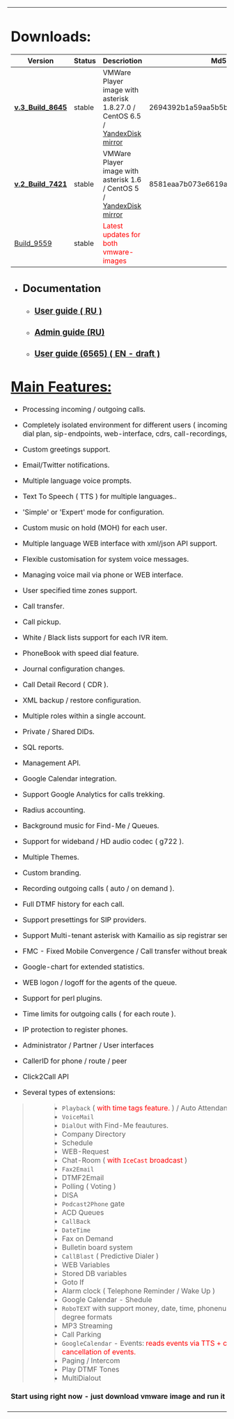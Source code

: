 <table><tr><td>

<h1>Downloads:</h1>
<table><thead><th> <b>Version</b> </th><th> <b>Status</b> </th><th> <b>Descriotion</b> </th><th> <b>Md5</b> </th></thead><tbody>
<tr><td> <b><a href='http://home.sinn.ru/~gosha/cgi-bin/download.cgi?http://virtual-pbx.ru/downloads/VirtualPBX-1_8645.tar.bz2'>v.3_Build_8645 </a></b> </td><td> stable </td><td> VMWare Player image with asterisk 1.8.27.0 / CentOS 6.5 / <a href='https://yadi.sk/d/f3K2_-KQbhrPm'>YandexDisk mirror </a> </td><td>  2694392b1a59aa5b5b065dbdacfef8b5 </td></tr>
<tr><td> <b><a href='http://home.sinn.ru/~gosha/cgi-bin/download.cgi?http://virtual-pbx.ru/downloads/VirtualPBX-1_7421.tar.bz2'>v.2_Build_7421 </a></b> </td><td> stable </td><td> VMWare Player image with asterisk 1.6 / CentOS 5  / <a href='http://home.sinn.ru/~gosha/cgi-bin/download.cgi?http://yadi.sk/d/4RwwQ2iY4vuHA'>YandexDisk mirror </a> </td><td>  8581eaa7b073e6619a8ad17bde5e1040 </td></tr>
<tr><td> <a href='http://virtual-pbx.ru/updates/vpbx/VirtualPBX-9559.tgz'>Build_9559 </a></td><td> stable  </td><td> <font color='red'>Latest updates for both vmware-images</font> </td></tr></tbody></table>

<a href='#'></a>

<a href='#'></a>


<ul><li><h2>Documentation</h2>
<ul><li><h3><a href='https://virtual-pbx.googlecode.com/svn/trunk/XVB.pdf'>User guide ( RU ) </a></h3>
</li><li><h3><a href='https://virtual-pbx.googlecode.com/svn/trunk/XVB-AI.pdf'>Admin guide (RU)</a></h3>
</li><li><h3><a href='http://virtual-pbx.googlecode.com/files/XVB-EN.pdf'>User guide (6565) ( EN - draft ) </a></h3></li></ul></li></ul>


<blockquote><a href='* [http://code.google.com/p/virtual-pbx/wiki/AllBuilds Older builds] '></a></blockquote>


<h1><a href='http://virtual-pbx.googlecode.com/files/XVB-EN.pdf'>Main Features: </a></h1>


<ul><li>Processing incoming / outgoing calls.</li></ul>

<ul><li>Completely isolated environment for different users ( incoming / outgoing routes, dial plan, sip-endpoints, web-interface, cdrs, call-recordings, etc ).</li></ul>

<ul><li>Custom greetings support.</li></ul>

<ul><li>Email/Twitter notifications.</li></ul>

<ul><li>Multiple language voice prompts.</li></ul>

<ul><li>Text To Speech ( TTS )  for multiple languages..</li></ul>

<ul><li>'Simple' or 'Expert' mode for configuration.</li></ul>

<ul><li>Custom music on hold (MOH) for each user.</li></ul>

<ul><li>Multiple language WEB interface with xml/json API support.</li></ul>

<ul><li>Flexible customisation for system voice messages.</li></ul>

<ul><li>Managing voice mail via phone or WEB interface.</li></ul>

<ul><li>User specified time zones support.</li></ul>

<ul><li>Call transfer.</li></ul>

<ul><li>Call pickup.</li></ul>

<ul><li>White / Black lists support for each IVR item.</li></ul>

<ul><li>PhoneBook with speed dial feature.</li></ul>

<ul><li>Journal configuration changes.</li></ul>

<ul><li>Call Detail Record ( CDR ).</li></ul>

<ul><li>XML backup / restore configuration.</li></ul>

<ul><li>Multiple roles within a single account.</li></ul>

<ul><li>Private / Shared DIDs.</li></ul>

<ul><li>SQL reports.</li></ul>

<ul><li>Management API.</li></ul>

<ul><li>Google Calendar integration.</li></ul>

<ul><li>Support Google Analytics for calls trekking.</li></ul>

<ul><li>Radius accounting.</li></ul>

<ul><li>Background music for Find-Me / Queues.</li></ul>

<ul><li>Support for wideband / HD audio codec ( g722 ).</li></ul>

<ul><li>Multiple Themes.</li></ul>

<ul><li>Custom branding.</li></ul>

<ul><li>Recording outgoing calls ( auto / on demand ).</li></ul>

<ul><li>Full DTMF history for each call.</li></ul>

<ul><li>Support presettings for SIP providers.</li></ul>

<ul><li>Support Multi-tenant asterisk with Kamailio as sip registrar server / load balancer.</li></ul>

<ul><li>FMC - Fixed Mobile Convergence / Call transfer without breaking the call.</li></ul>

<ul><li>Google-chart for extended statistics.</li></ul>

<ul><li>WEB logon / logoff for the agents of the queue.</li></ul>

<ul><li>Support for perl plugins.</li></ul>

<ul><li>Time limits for outgoing calls ( for each route ).</li></ul>

<ul><li>IP protection to register phones.</li></ul>

<ul><li>Administrator / Partner / User interfaces</li></ul>

<ul><li>CallerID for phone / route / peer</li></ul>

<ul><li>Click2Call API</li></ul>

<ul><li>Several types of extensions:</li></ul>


<blockquote><ul>
<blockquote><li><code>Playback</code> ( <font color='red'>with time tags feature.</font> ) / Auto Attendant </li>
<li><code>VoiceMail</code></li>
<li><code>DialOut</code> with Find-Me feautures.</li>
<li>Company Directory</li>
<li>Schedule</li>
<li>WEB-Request</li>
<li>Chat-Room ( <font color='red'>with <code>IceCast</code> broadcast</font> )</li>
<li><code>Fax2Email</code></li>
<li>DTMF2Email</li>
<li>Polling ( Voting )</li>
<li>DISA</li>
<li><code>Podcast2Phone</code> gate</li>
<li>ACD Queues</li>
<li><code>CallBack</code></li>
<li><code>DateTime</code></li>
<li>Fax on Demand</li>
<li>Bulletin board system</li>
<li><code>CallBlast</code> ( Predictive Dialer )</li>
<li>WEB Variables</li>
<li>Stored DB variables</li>
<li>Goto If</li>
<li>Alarm clock ( Telephone Reminder / Wake Up )</li>
<li>Google Calendar - Shedule</li>
<li><code>RoboTEXT</code> with support money, date, time, phonenumber, percent, degree formats</li>
<li>MP3 Streaming</li>
<li>Call Parking</li>
<li><code>GoogleCalendar</code> - Events: <font color='red'>reads events via TTS + confirmation / cancellation of events.</font></li>
<li>Paging / Intercom</li>
<li>Play DTMF Tones</li>
<li>MultiDialout</li></blockquote></blockquote>

<h4>Start using right now - just download vmware image and run it in VMWare Player !</h4>


<td valign='top'>

<blockquote><h3><a href='http://virtual-pbx.ru/en/prices.html'>Commercial Support EN </a> / <a href='http://virtual-pbx.ru/ru-prices.html'>RU </a></h3></blockquote>

<blockquote><h3><a href='http://virtual-pbx.ru/en/slideshow.html'>Screenshots </a>:</h3></blockquote>

<blockquote><a href='http://virtual-pbx.ru/images/2.png?r=19012015'><img src='http://virtual-pbx.ru/images/2.png?r=19012015' width='280' /></a>
<br /><br /><br />
<a href='http://virtual-pbx.ru/images/1.png?r=19012015'><img src='http://virtual-pbx.ru/images/1.png?r=19012015' width='280' /></a>
<br /><br /><br />
<a href='http://virtual-pbx.ru/images/22.png?r=19012015'><img src='http://virtual-pbx.ru/images/22.png?r=19012015' width='280' /></a>
<br /><br /><br />
<a href='http://virtual-pbx.ru/images/28.png?r=19012015'><img src='http://virtual-pbx.ru/images/28.png?r=19012015' width='280' /></a>
<br /><br /><br />
<a href='http://virtual-pbx.ru/images/27.png?r=19012015'><img src='http://virtual-pbx.ru/images/27.png?r=19012015' width='280' /></a>
<br /><br /><br />
<a href='http://virtual-pbx.ru/images/3.png?r=19012015'><img src='http://virtual-pbx.ru/images/3.png?r=19012015' width='280' /></a>
<br /><br /><br />
<a href='http://virtual-pbx.ru/images/9.png?r=19012015'><img src='http://virtual-pbx.ru/images/9.png?r=19012015' width='280' /></a>
<br /><br /><br />
<a href='http://virtual-pbx.ru/images/10.png?r=19012015'><img src='http://virtual-pbx.ru/images/10.png?r=19012015' width='280' /></a>
<br /><br /><br />
<a href='http://virtual-pbx.ru/images/31.png?r=19012015'><img src='http://virtual-pbx.ru/images/31.png?r=19012015' width='280' /></a></blockquote>


<blockquote><br /></blockquote>

<blockquote><a href='https://www.paypal.com/cgi-bin/webscr?cmd=_donations&business=XVUVZY5D922JJ&lc=RU&item_name=i%2eo%2e&item_number=virtual%2dpbx&currency_code=USD&bn=PP%2dDonationsBF%3abtn_donateCC_LG%2egif%3aNonHosted'><img src='https://www.paypal.com/en_US/i/btn/btn_donateCC_LG.gif' align='center' /></a>
<br /></blockquote>

<td /><tr /><table />